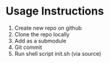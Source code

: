 # Usage Instructions

1. Create new repo on github
2. Clone the repo locally
3. Add as a submodule
4. Git commit
5. Run shell script init.sh (via source)